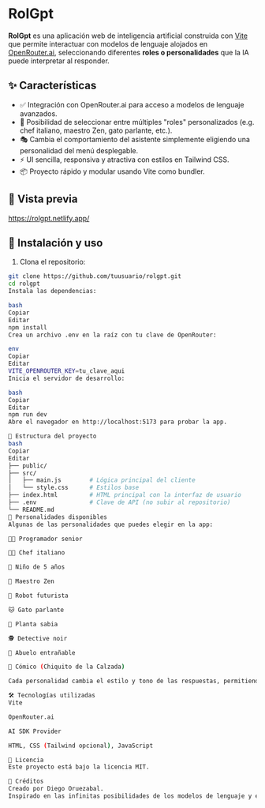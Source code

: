 # RolGpt

**RolGpt** es una aplicación web de inteligencia artificial construida con [Vite](https://vitejs.dev/) que permite interactuar con modelos de lenguaje alojados en [OpenRouter.ai](https://openrouter.ai), seleccionando diferentes **roles o personalidades** que la IA puede interpretar al responder.

## ✨ Características

- ✅ Integración con OpenRouter.ai para acceso a modelos de lenguaje avanzados.
- 🧠 Posibilidad de seleccionar entre múltiples "roles" personalizados (e.g. chef italiano, maestro Zen, gato parlante, etc.).
- 🎭 Cambia el comportamiento del asistente simplemente eligiendo una personalidad del menú desplegable.
- ⚡ UI sencilla, responsiva y atractiva con estilos en Tailwind CSS.
- 📦 Proyecto rápido y modular usando Vite como bundler.

## 📸 Vista previa

https://rolgpt.netlify.app/

## 🚀 Instalación y uso

1. Clona el repositorio:

```bash
git clone https://github.com/tuusuario/rolgpt.git
cd rolgpt
Instala las dependencias:

bash
Copiar
Editar
npm install
Crea un archivo .env en la raíz con tu clave de OpenRouter:

env
Copiar
Editar
VITE_OPENROUTER_KEY=tu_clave_aqui
Inicia el servidor de desarrollo:

bash
Copiar
Editar
npm run dev
Abre el navegador en http://localhost:5173 para probar la app.

🧪 Estructura del proyecto
bash
Copiar
Editar
├── public/
├── src/
│   ├── main.js        # Lógica principal del cliente
│   └── style.css      # Estilos base
├── index.html         # HTML principal con la interfaz de usuario
├── .env               # Clave de API (no subir al repositorio)
└── README.md
🧠 Personalidades disponibles
Algunas de las personalidades que puedes elegir en la app:

👨‍💻 Programador senior

👨‍🍳 Chef italiano

👶 Niño de 5 años

🧘 Maestro Zen

🤖 Robot futurista

🐱 Gato parlante

🌿 Planta sabia

🕵️ Detective noir

👴 Abuelo entrañable

🤡 Cómico (Chiquito de la Calzada)

Cada personalidad cambia el estilo y tono de las respuestas, permitiendo una experiencia más divertida, educativa o creativa.

🛠 Tecnologías utilizadas
Vite

OpenRouter.ai

AI SDK Provider

HTML, CSS (Tailwind opcional), JavaScript

📄 Licencia
Este proyecto está bajo la licencia MIT.

💬 Créditos
Creado por Diego Oruezabal.
Inspirado en las infinitas posibilidades de los modelos de lenguaje y el juego de roles.